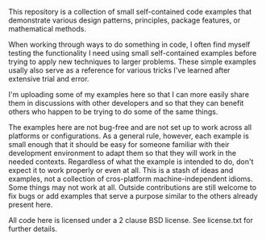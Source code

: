 This repository is a collection of small self-contained code examples that
demonstrate various design patterns, principles, package features, or
mathematical methods.

When working through ways to do something in code, I often find myself testing
the functionality I need using small self-contained examples before trying to
apply new techniques to larger problems. These simple examples usally also serve
as a reference for various tricks I've learned after extensive trial and error.

I'm uploading some of my examples here so that I can more easily share them in
discussions with other developers and so that they can benefit others who happen
to be trying to do some of the same things.

The examples here are not bug-free and are not set up to work across all
platforms or configurations. As a general rule, however, each example is small
enough that it should be easy for someone familiar with their development
environment to adapt them so that they will work in the needed contexts.
Regardless of what the example is intended to do, don't expect it to work
properly or even at all. This is a stash of ideas and examples, not a collection
of cros-platform machine-independent idioms. Some things may not work at all.
Outside contributions are still welcome to fix bugs or add examples that serve a
purpose similar to the others already present here.

All code here is licensed under a 2 clause BSD license. See license.txt for
further details.
